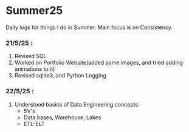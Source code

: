 # Summer25
Daily logs for things I do in Summer. Main focus is on Consistency.

### 21/5/25 : 
  1. Revised SQL
  2. Worked on Portfolio Website(added some images, and tried adding animations to it)
  3. Revised sqlite3, and Python Logging

### 22/5/25 :
  1. Understood basics of Data Engineering concepts
       - 5V's
       - Data bases, Warehouse, Lakes
       - ETL-ELT
